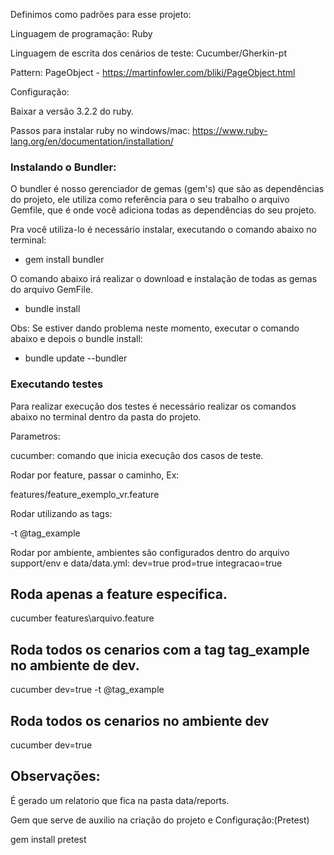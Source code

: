 Definimos como padrões para esse projeto:

Linguagem de programação: Ruby

Linguagem de escrita dos cenários de teste: Cucumber/Gherkin-pt

Pattern: PageObject - https://martinfowler.com/bliki/PageObject.html

Configuração:

Baixar a versão 3.2.2 do ruby.

Passos para instalar ruby no windows/mac:
https://www.ruby-lang.org/en/documentation/installation/


### Instalando o Bundler:
O bundler é nosso gerenciador de gemas (gem's) que são as dependências do projeto, ele utiliza como referência para o seu trabalho o arquivo Gemfile, que é onde você adiciona todas as dependências do seu projeto.

Pra você utiliza-lo é necessário instalar, executando o comando abaixo no terminal:

  - gem install bundler

O comando abaixo irá realizar o download e instalação de todas as gemas do arquivo GemFile.

  - bundle install

  Obs: Se estiver dando problema neste momento, executar o comando abaixo e depois o bundle install:

  - bundle update --bundler

### Executando testes
Para realizar execução dos testes é necessário realizar os comandos abaixo no terminal dentro da pasta do projeto.

Parametros:

cucumber: comando que inicia execução dos casos de teste.

Rodar por feature, passar o caminho, Ex:

features/feature_exemplo_vr.feature

Rodar utilizando as tags:

-t @tag_example

Rodar por ambiente, ambientes são configurados dentro do arquivo support/env e data/data.yml:
  dev=true
  prod=true
  integracao=true

## Roda apenas a feature especifica.
  cucumber features\arquivo.feature
## Roda todos os cenarios com a tag tag_example no ambiente de dev.
  cucumber dev=true -t @tag_example

## Roda todos os cenarios no ambiente dev
  cucumber dev=true


## Observações:
É gerado um relatorio que fica na pasta data/reports.

Gem que serve de auxilio na criação do projeto e Configuração:(Pretest)

gem install pretest
